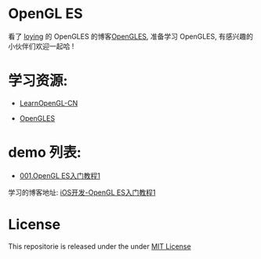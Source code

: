 #  OpenGL ES

看了 [loying](https://github.com/loyinglin) 的 OpenGLES 的博客[OpenGLES](https://www.jianshu.com/nb/2135411), 准备学习 OpenGLES, 有感兴趣的小伙伴们欢迎一起哈 !

# 学习资源:

- [ LearnOpenGL-CN](https://learnopengl-cn.github.io)

- [OpenGLES](https://www.jianshu.com/nb/2135411)

# demo 列表:

- [001.OpenGL ES入门教程1](https://github.com/liuzhongning/NNLearn_OpenGLES/tree/master/001.OpenGL%20ES入门教程1)

学习的博客地址: [iOS开发-OpenGL ES入门教程1](https://www.jianshu.com/p/750fde1d8b6a)


# License

This repositorie is released under the under [MIT License](https://github.com/liuzhongning/NNLearn_OpenGLES/blob/master/LICENSE)
